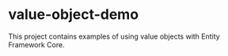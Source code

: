 # value-object-demo
This project contains examples of using value objects with Entity Framework Core.
